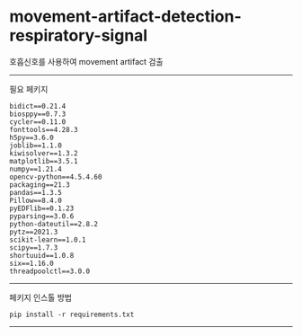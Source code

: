 # movement-artifact-detection-respiratory-signal
호흡신호를 사용하여 movement artifact 검출

---
필요 페키지
~~~
bidict==0.21.4
biosppy==0.7.3
cycler==0.11.0
fonttools==4.28.3
h5py==3.6.0
joblib==1.1.0
kiwisolver==1.3.2
matplotlib==3.5.1
numpy==1.21.4
opencv-python==4.5.4.60
packaging==21.3
pandas==1.3.5
Pillow==8.4.0
pyEDFlib==0.1.23
pyparsing==3.0.6
python-dateutil==2.8.2
pytz==2021.3
scikit-learn==1.0.1
scipy==1.7.3
shortuuid==1.0.8
six==1.16.0
threadpoolctl==3.0.0

~~~
---
페키지 인스톨 방법
~~~
pip install -r requirements.txt
~~~
---